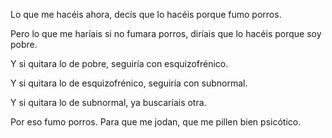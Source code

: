 Lo que me hacéis ahora, decís que lo hacéis porque fumo porros.

Pero lo que me haríais si no fumara porros, diríais que lo hacéis porque soy pobre.

Y si quitara lo de pobre, seguiría con esquizofrénico.

Y si quitara lo de esquizofrénico, seguiría con subnormal.

Y si quitara lo de subnormal, ya buscaríais otra.

Por eso fumo porros. Para que me jodan, que me pillen bien psicótico.
